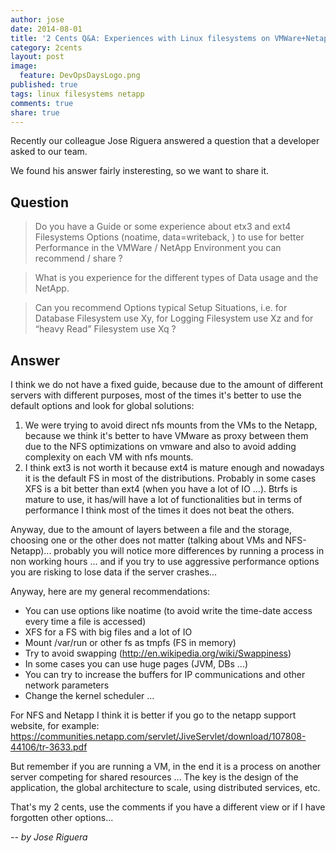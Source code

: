 ```yaml
---
author: jose
date: 2014-08-01
title: '2 Cents Q&A: Experiences with Linux filesystems on VMWare+Netapp'
category: 2cents
layout: post
image: 
  feature: DevOpsDaysLogo.png
published: true
tags: linux filesystems netapp
comments: true
share: true
---
```


Recently our colleague Jose Riguera answered a question that a developer asked to our team. 

We found his answer fairly insteresting, so we want to share it.

Question
--------

> Do you have a Guide or some experience about etx3 and ext4 Filesystems Options (noatime, data=writeback, ) to use for better Performance in the VMWare / NetApp Environment you can recommend / share ? 

> What is you experience for the different types of Data usage and the NetApp. 

> Can you recommend Options typical Setup Situations, i.e. for Database  Filesystem use Xy, for Logging Filesystem use Xz and for “heavy Read” Filesystem use Xq ?

Answer
---------------------------------------------------

I think we do not have a fixed guide, because due to the amount of different servers with different purposes, most of the times it's better to use the default options and look for global solutions:

 1. We were trying to avoid direct nfs mounts from the VMs to the Netapp, because we think it's better to have VMware as proxy between them due to the NFS optimizations on vmware and  also to avoid adding complexity on each VM with nfs mounts.
 2. I think ext3 is not worth it because ext4 is mature enough and nowadays it is the default FS in most of the distributions. Probably in some cases XFS is a bit better than ext4 (when you have a lot of IO ...). Btrfs is mature to use, it has/will have a lot of functionalities but in terms of performance I think most of the times it does not beat the others.

Anyway, due to the amount of layers between a file and the storage, choosing one or the other does not matter (talking about VMs and NFS-Netapp)... probably you will notice more differences by running a process in non working hours ... and if you try to use aggressive performance options you are risking to lose data if the server crashes...

Anyway, here are my general recommendations:

 * You can use options like noatime (to avoid write the time-date access every time a file is accessed)
 * XFS for a FS with big files and a lot of IO
 * Mount /var/run or other fs as tmpfs (FS in memory)
 * Try to avoid swapping (http://en.wikipedia.org/wiki/Swappiness)
 * In some cases you can use huge pages  (JVM, DBs ...)
 * You can try to increase the buffers for IP communications and other network parameters
 * Change the kernel scheduler ...

For NFS and Netapp I think it is better if you go to the netapp support website, for example: https://communities.netapp.com/servlet/JiveServlet/download/107808-44106/tr-3633.pdf

But remember if you are running a VM, in the end it is a process on another server competing for shared resources ...
The key is the design of the application, the global architecture to scale, using distributed services, etc.

That's my 2 cents, use the comments if you have a different view or if I have forgotten other options...


*-- by Jose Riguera*

